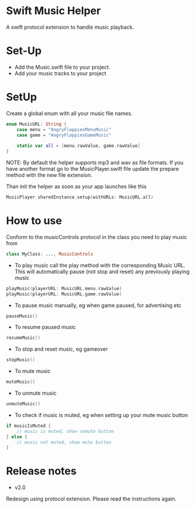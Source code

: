 # Swift Music Helper

A swift protocol extension to handle music playback.

# Set-Up

- Add the Music.swift file to your project.
- Add your music tracks to your project

# SetUp

Create a global enum with all your music file names.

```swift
enum MusicURL: String {
    case menu = "AngryFlappiesMenuMusic"
    case game = "AngryFlappiesGameMusic"
    
    static var all = [menu.rawValue, game.rawValue]
}
```

NOTE: By default the helper supports mp3 and wav as file formats. If you have another format go to the MusicPlayer.swift file update the prepare method with the new file extension.

Than init the helper as soon as your app launches like this

```swift
MusicPlayer.sharedInstance.setup(withURLs: MusicURL.all)
```

# How to use

Conform to the musicControls protocol in the class you need to play music from

```swift
class MyClass: ..., MusicControls
```

- To play music call the play method with the corresponding Music URL. This will automatically pause (not stop and reset) any previously playing music
```swift
playMusic(playerURL: MusicURL.menu.rawValue)
playMusic(playerURL: MusicURL.game.rawValue)
```

- To pause music manually, eg when game paused, for advertising etc
```swift
pauseMusic()
```

- To resume paused music
```swift
resumeMusic()
```

- To stop and reset music, eg gameover
```swift
stopMusic()
```

- To mute music
```swift
muteMusic()
```

- To unmute music
```swift
unmuteMusic()
```

- To check if music is muted, eg when setting up your mute music button
```swift
if musicIsMuted {
    // music is muted, show unmute button
} else {
    // music not muted, show mute button
}
```

# Release notes

- v2.0

Redesign using protocol extension. Please read the instructions again.
